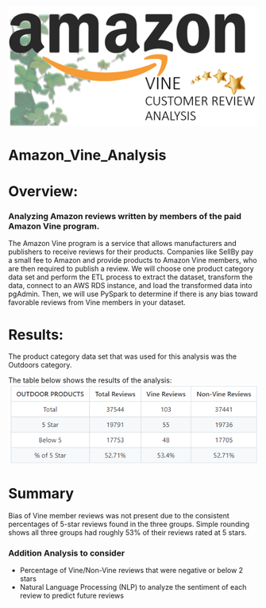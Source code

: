 ![](resourcesVINE/vine0.png) 
# Amazon_Vine_Analysis
# Overview:
### Analyzing Amazon reviews written by members of the paid Amazon Vine program.
The Amazon Vine program is a service that allows manufacturers and publishers to receive reviews for their products. Companies like SellBy pay a small fee to Amazon and provide products to Amazon Vine members, who are then required to publish a review. We will choose one product category data set and perform the ETL process to extract the dataset, transform the data, connect to an AWS RDS instance, and load the transformed data into pgAdmin. Then, we will use PySpark to determine if there is any bias toward favorable reviews from Vine members in your dataset.

# Results:
The product category data set that was used for this analysis was the Outdoors category.

The table below shows the results of the analysis:
![](resourcesVINE/vine1.png) 

# Summary
Bias of Vine member reviews was not present due to the consistent percentages of 5-star reviews found in the three groups. Simple rounding shows all three groups had roughly 53% of their reviews rated at 5 stars.

### Addition Analysis to consider
* Percentage of Vine/Non-Vine reviews that were negative or below 2 stars
* Natural Language Processing (NLP) to analyze the sentiment of each review to predict future reviews

